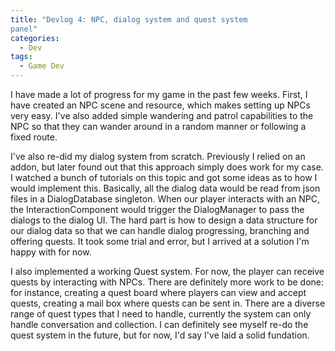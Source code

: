 ```yaml
---
title: "Devlog 4: NPC, dialog system and quest system
panel"
categories:
  - Dev
tags:
  - Game Dev
---
```


I have made a lot of progress for my game in the past few weeks. First, I have
created an NPC scene and resource, which makes setting up NPCs very easy. I've
also added simple wandering and patrol capabilities to the NPC so that they can
wander around in a random manner or following a fixed route.

I've also re-did my dialog system from scratch. Previously I relied on an addon,
but later found out that this approach simply does work for my case. I watched a
bunch of tutorials on this topic and got some ideas as to how I would implement
this. Basically, all the dialog data would be read from json files in a
DialogDatabase singleton. When our player interacts with an NPC, the
InteractionComponent would trigger the DialogManager to pass the dialogs to the
dialog UI. The hard part is how to design a data structure for our dialog data
so that we can handle dialog progressing, branching and offering quests. It
took some trial and error, but I arrived at a solution I'm happy with for now.

I also implemented a working Quest system. For now, the player can receive
quests by interacting with NPCs. There are definitely more work to be done: for
instance, creating a quest board where players can view and accept quests, creating
a mail box where quests can be sent in. There are a diverse range of quest types
that I need to handle, currently the system can only handle conversation and
collection. I can definitely see myself re-do the quest system in the future,
but for now, I'd say I've laid a solid fundation.
